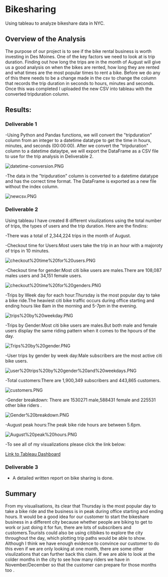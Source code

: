 # Bikesharing

Using tableau to analyze bikeshare data in NYC.

## Overview of the Analysis

The purpose of our project is to see if the bike rental business is worth investing in Des Moines. One of the key factors we need to look at is trip duration. Finding out how long the trips
are in the month of August will give us a good analysis on when the bikes are rented, how long they are rented and what times are the most 
popular times to rent a bike. Before we do any of this there needs to be a change made in the csv to change the column that records the trip duration in seconds to hours, minutes and 
seconds. Once this was completed I uploaded the new CSV into tableau with the converted tripduration column.

## Results:

### Deliverable 1

-Using Python and Pandas functions, we will convert the "tripduration" column from an integer to a datetime datatype to get the time in hours, minutes, and seconds (00:00:00). 
After we convert the "tripduration" column to a datetime dataytpe, we will export the DataFrame as a CSV file to use for the trip analysis in Deliverable 2.

![datetime-conversion.PNG](https://github.com/Praveeja-Sasidharan-Suni/bikesharing/blob/main/images/datetime-conversion.PNG?raw=true)

-The data in the "tripduration" column is converted to a datetime datatype and has the correct time format.
The DataFrame is exported as a new file without the index column. 

![newcsv.PNG](https://github.com/Praveeja-Sasidharan-Suni/bikesharing/blob/main/images/newcsv.PNG?raw=true)

### Deliverable 2

Using tableau I have created 8 different visulizations using the total number of trips, the types of users and the trip duration. Here are the findins:

-There was a total of 2,344,224 trips in the month of August.

-Checkout time for Users:Most users take the trip in an hour with a majoroty of trips in 10 minutes.

![checkout%20time%20for%20users.PNG](https://github.com/Praveeja-Sasidharan-Suni/bikesharing/blob/main/images/checkout%20time%20for%20users.PNG?raw=true)

-Checkout time for gender:Most citi bike users are males.There are 108,087 males users and 34,151 female users.

![checkout%20time%20for%20genders.PNG](https://github.com/Praveeja-Sasidharan-Suni/bikesharing/blob/main/images/checkout%20time%20for%20genders.PNG?raw=true)


-Trips by Week day for each hour:Thursday is the most popular day to take a bike ride.The heaviest citi bike traffic occurs during office starting and ending hours like 8am in the 
morning and 5-7pm in the evening.

![trips%20by%20weekday.PNG](https://github.com/Praveeja-Sasidharan-Suni/bikesharing/blob/main/images/trips%20by%20weekday.PNG?raw=true)


-Trips by Gender:Most citi bike users are males.But both male and female users display the same riding pattern when it comes to the hpours of the day.

![Trips%20by%20gender.PNG](https://github.com/Praveeja-Sasidharan-Suni/bikesharing/blob/main/images/Trips%20by%20gender.PNG?raw=true)

-User trips by gender by week day:Male subscribers are the most active citi bike users.

![user%20trips%20by%20gender%20and%20weekdays.PNG](https://github.com/Praveeja-Sasidharan-Suni/bikesharing/blob/main/images/user%20trips%20by%20gender%20and%20weekdays.PNG?raw=true)

-Total customers:There are 1,900,349 subscribers and 443,865 customers. 

![customers.PNG](https://github.com/Praveeja-Sasidharan-Suni/bikesharing/blob/main/images/customers.PNG?raw=true)
 
-Gender breakdown: There are 1530271 male,588431 female and 225531 other bike riders .

![Gender%20breakdown.PNG](https://github.com/Praveeja-Sasidharan-Suni/bikesharing/blob/main/images/Gender%20breakdown.PNG?raw=true)

-August peak hours:The peak bike ride hours are between 5.6pm.

![August%20peak%20hours.PNG](https://github.com/Praveeja-Sasidharan-Suni/bikesharing/blob/main/images/August%20peak%20hours.PNG?raw=true)

-To see all of my visualizations please click the link below:

[Link to Tableau Dashboard](https://public.tableau.com/app/profile/praveeja.sasidharan.suni/viz/BikeSharing_16319989367740/Bikesharingstory?publish=yes)

### Deliverable 3
- A detailed written report on bike sharing is done.

## Summary

From my visualisations, its clear that Thursday is the most popular day to take a bike ride and the business is in peak during office starting and ending hours.
It would be a good idea for our customer to start the bikeshare business in a different city because whether people are biking to get to work or just doing it for fun,
there are lots of subscribers and customers.Tourists could also be using citibikes to explore the city throughout the day, which plotting trip paths would be able to show. 
Although I think we have enough evidence to convince our customer to do this even if we are only looking at one month, 
there are some other visulizations that can further back this claim. If we are able to look at the colder months in the city to see how many riders we have in November/December so that the customer can prepare for those months too .
